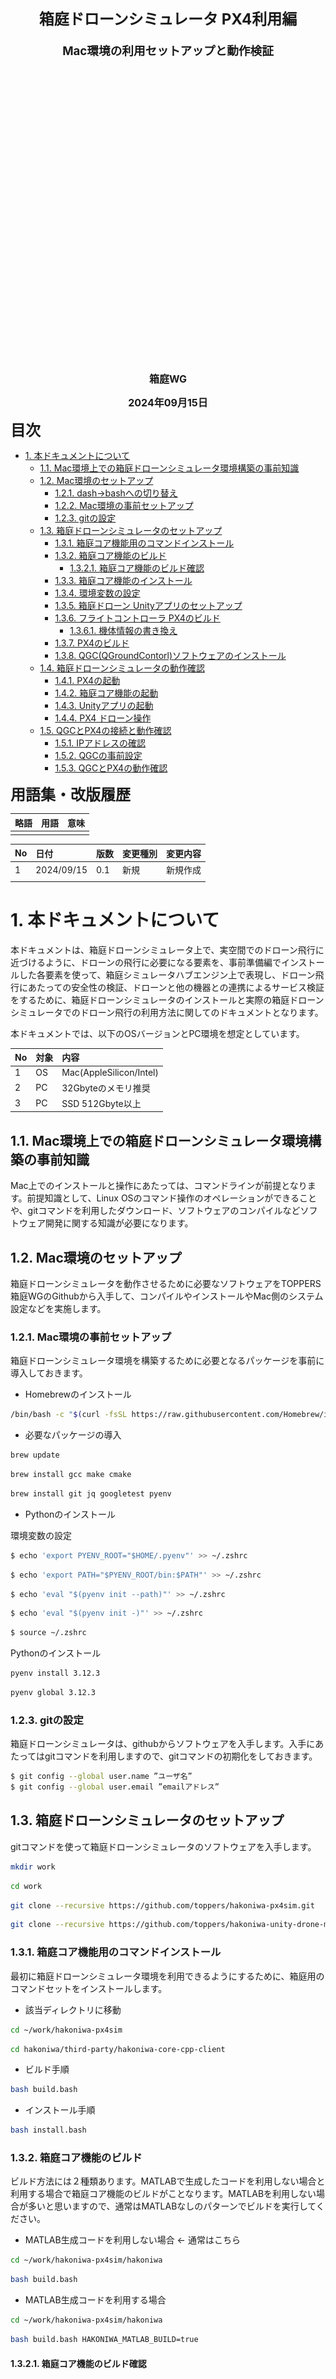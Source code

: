 <div class="box-title">
    <p>
    <div style="font-size:18pt;font-weight:bold;text-align:center;margin-top:150px"><span class="title">箱庭ドローンシミュレータ PX4利用編</span></div>
    </p>
    <p>
    <div style="font-size:14pt;font-weight:bold;text-align:center;margin-top:20px"><span class="sub-title">Mac環境の利用セットアップと動作検証</span></div>
    </p>
    <p>
    <div style="font-size:12pt;font-weight:bold;text-align:center;margin-top:500px"><span class="author">箱庭WG</span></div>
    </p>
    <p>
    <div style="font-size:12pt;font-weight:bold;text-align:center;margin-top:10px"><span class="date">2024年09月15日</span></div>
    </p>
</div>

<!-- 改ページ -->
<div style="page-break-before:always"></div>

<div style="font-size:18pt;font-weight:bold;text-align:left;"><span class="contents">目次</span></div>
<!-- TOC -->

- [1. 本ドキュメントについて](#1-本ドキュメントについて)
  - [1.1. Mac環境上での箱庭ドローンシミュレータ環境構築の事前知識](#11-mac環境上での箱庭ドローンシミュレータ環境構築の事前知識)
  - [1.2. Mac環境のセットアップ](#12-Mac環境のセットアップ)
    - [1.2.1. dash→bashへの切り替え](#121-dashbashへの切り替え)
    - [1.2.2. Mac環境の事前セットアップ](#122-Mac環境の事前セットアップ)
    - [1.2.3. gitの設定](#123-gitの設定)
  - [1.3. 箱庭ドローンシミュレータのセットアップ](#13-箱庭ドローンシミュレータのセットアップ)
    - [1.3.1. 箱庭コア機能用のコマンドインストール](#131-箱庭コア機能用のコマンドインストール)
    - [1.3.2. 箱庭コア機能のビルド](#132-箱庭コア機能のビルド)
      - [1.3.2.1. 箱庭コア機能のビルド確認](#1321-箱庭コア機能のビルド確認)
    - [1.3.3. 箱庭コア機能のインストール](#133-箱庭コア機能のインストール)
    - [1.3.4. 環境変数の設定](#134-環境変数の設定)
    - [1.3.5. 箱庭ドローン Unityアプリのセットアップ](#135-箱庭ドローン-unityアプリのセットアップ)
    - [1.3.6. フライトコントローラ PX4のビルド](#136-フライトコントローラ-px4のビルド)
      - [1.3.6.1. 機体情報の書き換え](#1361-機体情報の書き換え)
    - [1.3.7. PX4のビルド](#137-px4のビルド)
    - [1.3.8. QGC(QGroundContorl)ソフトウェアのインストール](#138-qgcqgroundcontorlソフトウェアのインストール)
  - [1.4. 箱庭ドローンシミュレータの動作確認](#14-箱庭ドローンシミュレータの動作確認)
    - [1.4.1. PX4の起動](#141-px4の起動)
    - [1.4.2. 箱庭コア機能の起動](#142-箱庭コア機能の起動)
    - [1.4.3. Unityアプリの起動](#143-unityアプリの起動)
    - [1.4.4. PX4 ドローン操作](#144-px4-ドローン操作)
  - [1.5. QGCとPX4の接続と動作確認](#15-qgcとpx4の接続と動作確認)
    - [1.5.1. IPアドレスの確認](#151-ipアドレスの確認)
    - [1.5.2. QGCの事前設定](#152-qgcの事前設定)
    - [1.5.3. QGCとPX4の動作確認](#153-qgcとpx4の動作確認)

<!-- /TOC -->

<!-- 改ページ -->
<div style="page-break-before:always"></div>


<div style="font-size:18pt;font-weight:bold;text-align:left;"><span class="contents">用語集・改版履歴</span></div>


|略語|用語|意味|
|:---|:---|:---|
||||


|No|日付|版数|変更種別|変更内容|
|:---|:---|:---|:---|:---|
|1|2024/09/15|0.1|新規|新規作成|
||||||

<!-- 改ページ -->
<div style="page-break-before:always"></div>

# 1. 本ドキュメントについて

本ドキュメントは、箱庭ドローンシミュレータ上で、実空間でのドローン飛行に近づけるように、ドローンの飛行に必要になる要素を、事前準備編でインストールした各要素を使って、箱庭シミュレータハブエンジン上で表現し、ドローン飛行にあたっての安全性の検証、ドローンと他の機器との連携によるサービス検証をするために、箱庭ドローンシミュレータのインストールと実際の箱庭ドローンシミュレータでのドローン飛行の利用方法に関してのドキュメントとなります。

本ドキュメントでは、以下のOSバージョンとPC環境を想定としています。

|No|対象|内容|
|:---|:---|:---|
|1|OS|Mac(AppleSilicon/Intel)|
|2|PC|32Gbyteのメモリ推奨|
|3|PC|SSD 512Gbyte以上|

## 1.1. Mac環境上での箱庭ドローンシミュレータ環境構築の事前知識

Mac上でのインストールと操作にあたっては、コマンドラインが前提となります。前提知識として、Linux OSのコマンド操作のオペレーションができることや、gitコマンドを利用したダウンロード、ソフトウェアのコンパイルなどソフトウェア開発に関する知識が必要になります。

## 1.2. Mac環境のセットアップ

箱庭ドローンシミュレータを動作させるために必要なソフトウェアをTOPPERS 箱庭WGのGithubから入手して、コンパイルやインストールやMac側のシステム設定などを実施します。

### 1.2.1. Mac環境の事前セットアップ

箱庭ドローンシミュレータ環境を構築するために必要となるパッケージを事前に導入しておきます。

- Homebrewのインストール
``` bash
/bin/bash -c "$(curl -fsSL https://raw.githubusercontent.com/Homebrew/install/HEAD/install.sh)"
```

- 必要なパッケージの導入

``` bash
brew update
```
``` bash
brew install gcc make cmake
```
``` bash
brew install git jq googletest pyenv
```

- Pythonのインストール

環境変数の設定
```bash
$ echo 'export PYENV_ROOT="$HOME/.pyenv"' >> ~/.zshrc
```
```bash
$ echo 'export PATH="$PYENV_ROOT/bin:$PATH"' >> ~/.zshrc
```
```bash
$ echo 'eval "$(pyenv init --path)"' >> ~/.zshrc
```
```bash
$ echo 'eval "$(pyenv init -)"' >> ~/.zshrc
```
```bash
$ source ~/.zshrc
```

Pythonのインストール
```bash
pyenv install 3.12.3
```
```bash
pyenv global 3.12.3
```

### 1.2.3. gitの設定

箱庭ドローンシミュレータは、githubからソフトウェアを入手します。入手にあたってはgitコマンドを利用しますので、gitコマンドの初期化をしておきます。

``` bash
$ git config --global user.name ”ユーザ名”
$ git config --global user.email ”emailアドレス”
```

## 1.3. 箱庭ドローンシミュレータのセットアップ

gitコマンドを使って箱庭ドローンシミュレータのソフトウェアを入手します。

``` bash
mkdir work
```
``` bash
cd work
```
``` bash
git clone --recursive https://github.com/toppers/hakoniwa-px4sim.git
```
``` bash
git clone --recursive https://github.com/toppers/hakoniwa-unity-drone-model.git
```

### 1.3.1. 箱庭コア機能用のコマンドインストール

最初に箱庭ドローンシミュレータ環境を利用できるようにするために、箱庭用のコマンドセットをインストールします。

- 該当ディレクトリに移動

```bash
cd ~/work/hakoniwa-px4sim
```
```bash
cd hakoniwa/third-party/hakoniwa-core-cpp-client
```

- ビルド手順

```bash
bash build.bash
```

- インストール手順

```bash
bash install.bash
```

### 1.3.2. 箱庭コア機能のビルド

ビルド方法には２種類あります。MATLABで生成したコードを利用しない場合と利用する場合で箱庭コア機能のビルドがことなります。MATLABを利用しない場合が多いと思いますので、通常はMATLABなしのパターンでビルドを実行してください。

- MATLAB生成コードを利用しない場合 ← 通常はこちら

``` bash
cd ~/work/hakoniwa-px4sim/hakoniwa
```
``` bash
bash build.bash
```

- MATLAB生成コードを利用する場合

``` bash
cd ~/work/hakoniwa-px4sim/hakoniwa
```
``` bash
bash build.bash HAKONIWA_MATLAB_BUILD=true
```

#### 1.3.2.1. 箱庭コア機能のビルド確認

ビルドが完了して成功すると、以下のディレクトリが作成されますので、確認します。

``` bash
ls cmake-build/src/hako-px4sim 
cmake-build/src/hako-px4sim
```

### 1.3.3. 箱庭コア機能のインストール

最初に箱庭コア機能のインストールを実行します。

``` bash
cd ~/work/hakoniwa-px4sim/hakoniwa
```
``` bash
bash install.bash
```

インストール結果の確認をします。すべてがOKとなっていることを確認してください。

``` bash
bash third-party/hakoniwa-core-cpp-client/hako-setup-check.bash
```

インストール結果：
```bash
OK Directory exists: /usr/local/bin
OK Directory exists: /usr/local/bin/hakoniwa
OK Directory exists: /usr/local/lib
OK Directory exists: /usr/local/lib/hakoniwa
OK Directory exists: /etc/hakoniwa
OK Directory exists: /var/lib/hakoniwa
OK Directory exists: /var/lib/hakoniwa/mmap
OK File exists: /etc/hakoniwa/cpp_core_config.json
OK File exists: /usr/local/bin/hakoniwa/hako-cmd
OK File exists: /usr/local/lib/hakoniwa/libhakoarun.a
OK File exists: /usr/local/lib/hakoniwa/libshakoc.dylib
OK File exists: /usr/local/lib/hakoniwa/hakoc.so
OK File exists: /usr/local/lib/hakoniwa/libassets.dylib
OK File exists: /usr/local/lib/hakoniwa/libconductor.dylib
OK File exists: /usr/local/lib/hakoniwa/py
OK File exists: /usr/local/bin/hakoniwa/hako-proxy
Check complete.
```

### 1.3.4. 環境変数の設定

各インストールした結果を反映させるため、環境変数の設定を実施します。

``` bash
vi ~/.bashrc
```

- 環境変数の設定内容

``` txt
export DYLD_LIBRARY_PATH=/usr/local/lib/hakoniwa:$DYLD_LIBRARY_PATH
export DYLD_LIBRARY_PATH=/usr/local/lib/hakoniwa/py:$DYLD_LIBRARY_PATH
export PATH=/usr/local/bin/hakoniwa:$PATH
export PYTHONPATH=/usr/local/lib/hakoniwa:${PYTHONPATH}
export PYTHONPATH=/usr/local/lib/hakoniwa/py:${PYTHONPATH}
```

設定後、設定内容を反映させるため、シェルを再起動してください。

### 1.3.5. 箱庭ドローン Unityアプリのセットアップ

箱庭ドローンシミュレータでのビジュアライズするためのUnityアプリをセットアップします。箱庭ドローンシミュレータ用の各OS対応のUnityアプリを入手します。

[箱庭ドローンシミュレータ Unityアプリリリースページ](https://github.com/toppers/hakoniwa-unity-drone-model/releases)

上記のページにアクセスして、該当のOS用のUnityアプリを入手します。

![Unityアプリの入手1](./mac/hako2.png)

DroneAppSilicon.zipを入手します。入手後、解凍します。解凍は、`hakoniwa-unity-drone-model`のディレクトリ配下に解凍してください。

``` bash
cd ~/work/hakoniwa-unity-drone-model
```
``` bash
$ unzip ~/Downloads/DroneAppSilicon.zip
```

### 1.3.6. フライトコントローラ PX4のビルド

ドローンのフライトコントローラ PX4ファームウェアのビルドを実行します。

#### 1.3.6.1. 機体情報の書き換え

箱庭ドローンシミュレータ用の機体に合わせた設定に変更します。以下の手順にて機体情報を書き換えてください。

```bash
cd ~/work/hakoniwa-px4sim/px4
```
```bash
cp hakoniwa-apps/10016_none_iris PX4-Autopilot/ROMFS/px4fmu_common/init.d-posix/airframes/10016_none_iris 
```
```bash
cp hakoniwa-apps/rcS PX4-Autopilot/ROMFS/px4fmu_common/init.d-posix/rcS
```

### 1.3.7. PX4のビルド

以下の手順でビルドを実行します。

```bash
cd PX4-Autopilot
```
```bash
sh Tools/setup/macos.sh --no-nuttx --no-sim-tools
```
```bash
make px4_sitl_default
```

### 1.3.8. QGC(QGroundContorl)ソフトウェアのインストール

QGC(QGroundControl)は、地上からドローンを操作するための運行管理用のソフトウェアになります。箱庭ドローンシミュレータでは、PX4とQGCを連携させて、QGCから箱庭上のドローンを操作することをできるようにします。

QGCの公式ページアクセスして、`DOWNLOAD`をクリックします。

![QGCインストール1](./ubuntu/hako9.png)

`DOWNLOAD`をクリックしたら、DOWNLOADページの`Mac OS X`の場所に移動して、手順に従ってインストールを実施します。

![QGCインストール2](./mac/hako10.png)


## 1.4. 箱庭ドローンシミュレータの動作確認

ここからは、Unbuntu上での箱庭ドローンシミュレータのPX4とQGCを連携させた動作確認をしていきます。

### 1.4.1. PX4の起動

ドローンフライトコントローラのPX4ファームウェアを起動します。

```bash
cd ~/work/hakoniwa-px4sim/px4/PX4-Autopilot
```
```bash
bash ../sim/simstart.bash
```

以下のような画面が起動されます。

```bash
INFO: SINGLE INSTANCE MODE
[0/1] launching px4 none_iris (SYS_AUTOSTART=10016)

______  __   __    ___ 
| ___ \ \ \ / /   /   |
| |_/ /  \ V /   / /| |
|  __/   /   \  / /_| |
| |     / /^\ \ \___  |
\_|     \/   \/     |_/

px4 starting.

INFO  [px4] startup script: /bin/sh etc/init.d-posix/rcS 0
env SYS_AUTOSTART: 10016
INFO  [param] selected parameter default file parameters.bson
INFO  [param] selected parameter backup file parameters_backup.bson
  SYS_AUTOCONFIG: curr: 0 -> new: 1
  SYS_AUTOSTART: curr: 0 -> new: 10016
  CAL_ACC0_ID: curr: 0 -> new: 1310988
  CAL_GYRO0_ID: curr: 0 -> new: 1310988
  CAL_ACC1_ID: curr: 0 -> new: 1310996
  CAL_GYRO1_ID: curr: 0 -> new: 1310996
  CAL_ACC2_ID: curr: 0 -> new: 1311004
  CAL_GYRO2_ID: curr: 0 -> new: 1311004
  CAL_MAG0_ID: curr: 0 -> new: 197388
  CAL_MAG0_PRIO: curr: -1 -> new: 50
  CAL_MAG1_ID: curr: 0 -> new: 197644
  CAL_MAG1_PRIO: curr: -1 -> new: 50
  SENS_BOARD_X_OFF: curr: 0.0000 -> new: 0.0000
  SENS_DPRES_OFF: curr: 0.0000 -> new: 0.0010
INFO  [dataman] data manager file './dataman' size is 7868392 bytes
INFO  [init] PX4_SIM_HOSTNAME: 127.0.0.1
INFO  [simulator_mavlink] using TCP on remote host 127.0.0.1 port 4560
WARN  [simulator_mavlink] Please ensure port 4560 is not blocked by a firewall.
INFO  [simulator_mavlink] Resolved host '127.0.0.1' to address: 127.0.0.1
INFO  [simulator_mavlink] Waiting for simulator to accept connection on TCP port 4560
```


### 1.4.2. 箱庭コア機能の起動

最初に箱庭コア機能を起動します。

``` bash
cd ~/work/hakoniwa-px4sim/hakoniwa
```
``` bash
bash run.bash
```

```bash
./src/hako-px4sim 127.0.0.1 4560 sim
hakoniwa master is enabled
HAKO_CAPTURE_SAVE_FILEPATH : ./capture.bin
HAKO_BYPASS_IPADDR : 127.0.0.1
HAKO_CUSTOM_JSON_PATH : ../config/custom.json
DRONE_CONFIG_PATH : ../config
HAKO_BYPASS_PORTNO : 54001
INFO: LOADED drone config file: ../config/drone_config_0.json
INFO: hako_master_init() success
INFO: setup start
INFO: create directory ./drone_log0
INFO: px4sim_receiver_init() i = 0
DroneDynamicType: BodyFrame
INFO: logpath: ./drone_log0/drone_dynamics.csv
Rotor vendor: None
Thruster vendor: None
param_A: 1.53281e-08
param_B: 3e-11
param_Jr: 1e-10
INFO: mixer is not enabled
Robot: DroneTransporter, PduWriter: DroneTransporter_drone_motor
channel_id: 0 pdu_size: 112
INFO: DroneTransporter create_lchannel: logical_id=0 real_id=0 size=112
Robot: DroneTransporter, PduWriter: DroneTransporter_drone_pos
channel_id: 1 pdu_size: 72
INFO: DroneTransporter create_lchannel: logical_id=1 real_id=1 size=72
Robot: DroneTransporter, PduWriter: DroneTransporter_drone_manual_pos_att_control
channel_id: 3 pdu_size: 80
INFO: DroneTransporter create_lchannel: logical_id=3 real_id=2 size=80
Robot: DroneTransporter, PduWriter: DroneTransporter_drone_cmd_takeoff
channel_id: 5 pdu_size: 64
INFO: DroneTransporter create_lchannel: logical_id=5 real_id=3 size=64
Robot: DroneTransporter, PduWriter: DroneTransporter_drone_cmd_move
channel_id: 6 pdu_size: 80
INFO: DroneTransporter create_lchannel: logical_id=6 real_id=4 size=80
Robot: DroneTransporter, PduWriter: DroneTransporter_drone_cmd_land
channel_id: 7 pdu_size: 64
INFO: DroneTransporter create_lchannel: logical_id=7 real_id=5 size=64
Robot: DroneTransporter, PduWriter: DroneTransporter_hako_cmd_game
channel_id: 8 pdu_size: 136
INFO: DroneTransporter create_lchannel: logical_id=8 real_id=6 size=136
Robot: DroneTransporter, PduWriter: DroneTransporter_hako_cmd_camera
channel_id: 9 pdu_size: 44
INFO: DroneTransporter create_lchannel: logical_id=9 real_id=7 size=44
Robot: DroneTransporter, PduWriter: DroneTransporter_hako_cmd_camera_move
channel_id: 11 pdu_size: 64
INFO: DroneTransporter create_lchannel: logical_id=11 real_id=8 size=64
Robot: DroneTransporter, PduWriter: DroneTransporter_hako_cmd_magnet_holder
channel_id: 13 pdu_size: 40
INFO: DroneTransporter create_lchannel: logical_id=13 real_id=9 size=40
WAIT START
```

PX4の起動画面に”ERROR [simulator_mavlink] poll timeout 0, 22”が表示されますが、現時点では気にしなくて大丈夫です。次のUnityアプリ手順を実施すればERRORは解消されます。

### 1.4.3. Unityアプリの起動

箱庭ドローンシミュレータのビジュアライズするUnityアプリを起動します。

``` bash
cd ~/work/hakoniwa-unity-drone-model
```
``` bash
bash ./plugin/activate_app.bash DroneAppLinux
```

Unityアプリが起動したら、STARTボタンを押して、待機します。

![Unityアプリの起動1](./ubuntu/hako3.png)

### 1.4.4. PX4 ドローン操作

PX4の起動画面に戻って、以下のコマンドを入力します。

```px4
pxh> commander takeoff
```

![PX4の操作1](./ubuntu/hako14.png)

コマンドが成功すると、Unity上のドローンがテイクオフします。

![PX4の操作2](./ubuntu/hako15.png)

## 1.5. QGCとPX4の接続と動作確認

QGCからPX4に指示を出して、箱庭ドローンシミュレータ上のドローンの飛行をさせることができます。

### 1.5.1. IPアドレスの確認

QGCとPX4は、UDPを使って通信をします。通信にはIPアドレスが必要のため、環境上のIPアドレスを確認します。


![QGCの操作1](./ubuntu/hako16.png)

### 1.5.2. QGCの事前設定

QGCを立ち上げ、画面向かって左側のアイコンをクリックします。クリックするとメニューが表示されるので、アプリケーション設定をクリックします。

アプリケーション設定の通信リンクをクリックして、以下の設定内容を設定します。新規に設定する場合は、下の追加ボタンを押して設定をします。設定が完了したら一旦、QGCを終了させておきます。

![QGCの操作2](./ubuntu/hako17.png)

- 通信リンクの設定内容

|No|設定名|設定値|
|:---|:---|:---|
|1|名前|hakoniwa|
|2|開始時に自動的に接続|チェックボックスにチェック|
|3|ポート|18570|
|4|サーバアドレス(オプション)|IPアドレス確認手順で確認したIPアドレス|

### 1.5.3. QGCとPX4の動作確認

PX4起動→箱庭コア機能起動→Unityアプリ起動の各手順に従って、各機能を起動します。起動後に、QGCを起動します。
立ち上げていたPX4/箱庭コア/Unityを終了せずにQGCのみを起動し直すとtakeoffした状態でQGCにUnityが接続されて、QGC画面左のメニューではLandを実行できるはずです。


QGCが起動したら、PX4との通信ができている状態になっていることを確認します。QGCの上部のが黄色くなっており、”飛行準備ができました”となっていれば問題ありません。なってない場合は、IPアドレスの設定 or ポート番号の指定が間違っている可能性がありますのでｋ確認してください。

![QGCの操作3](./ubuntu/hako171.png)


飛行準備ができた状態で、画面向かって左側の離陸ボタンをクリックします。クリック後、スライドバーが表示されるので、スライドを右側に移動させます。

![QGCの操作4](./ubuntu/hako18.png)


スライド操作が完了すれば、Unity上のドローンがホバリングをして、Takeoffします。

![QGCの操作5](./ubuntu/hako19.png)
